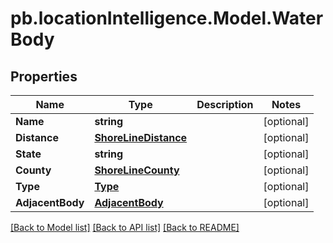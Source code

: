 # pb.locationIntelligence.Model.WaterBody
## Properties

Name | Type | Description | Notes
------------ | ------------- | ------------- | -------------
**Name** | **string** |  | [optional] 
**Distance** | [**ShoreLineDistance**](ShoreLineDistance.md) |  | [optional] 
**State** | **string** |  | [optional] 
**County** | [**ShoreLineCounty**](ShoreLineCounty.md) |  | [optional] 
**Type** | [**Type**](Type.md) |  | [optional] 
**AdjacentBody** | [**AdjacentBody**](AdjacentBody.md) |  | [optional] 

[[Back to Model list]](../README.md#documentation-for-models) [[Back to API list]](../README.md#documentation-for-api-endpoints) [[Back to README]](../README.md)

